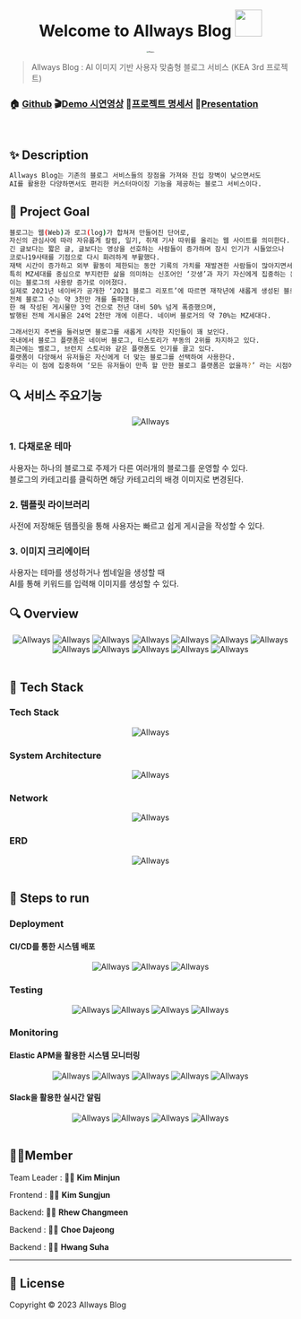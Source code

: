 <h1 align="center">Welcome to Allways Blog <img src="https://raw.githubusercontent.com/MartinHeinz/MartinHeinz/master/wave.gif" width="48px"></h1>
<p>
</p>

<center>
    <img src="/assets/img/allways.jpg" alt="Allways" style="zoom:20%;" align="center"/>
</center>



> Allways Blog : AI 이미지 기반 사용자 맞춤형 블로그 서비스 (KEA 3rd 프로젝트)

### 🏠 [Github](https://github.com/orgs/KEA-Allways/repositories) :clapper:[Demo 시연영상](https://youtu.be/XlRraxUUBxo?si=j6PC8vpLi8gxGrm_) :page_with_curl:[프로젝트 명세서](https://drive.google.com/file/d/1KhuyxRo_bFmNUyDkY_oQNm15cWwzaq0j/view?usp=drive_link) :microphone:[Presentation](https://drive.google.com/file/d/1LBQin1mjRbgkCD9tg_CMj16N2GcaIDDg/view?usp=drive_link)

<br>

## ✨ Description

```sh
Allways Blog는 기존의 블로그 서비스들의 장점을 가져와 진입 장벽이 낮으면서도
AI를 활용한 다양하면서도 편리한 커스터마이징 기능을 제공하는 블로그 서비스이다.
```



## :pushpin: Project Goal

```sh
블로그는 웹(Web)과 로그(log)가 합쳐져 만들어진 단어로,
자신의 관심사에 따라 자유롭게 칼럼, 일기, 취재 기사 따위를 올리는 웹 사이트를 의미한다.
긴 글보다는 짧은 글, 글보다는 영상을 선호하는 사람들이 증가하며 잠시 인기가 시들었으나
코로나19사태를 기점으로 다시 화려하게 부활했다.
재택 시간이 증가하고 외부 활동이 제한되는 동안 기록의 가치를 재발견한 사람들이 많아지면서 블로그가 빛을 보게 되었다.
특히 MZ세대를 중심으로 부지런한 삶을 의미하는 신조어인 ‘갓생’과 자기 자신에게 집중하는 분위기가 인기를 얻었고,
이는 블로그의 사용량 증가로 이어졌다.
실제로 2021년 네이버가 공개한 ‘2021 블로그 리포트’에 따르면 재작년에 새롭게 생성된 블로그 수는 약 200만 개,
전체 블로그 수는 약 3천만 개를 돌파했다.
한 해 작성된 게시물만 3억 건으로 전년 대비 50% 넘게 폭증했으며,
발행된 전체 게시물은 24억 2천만 개에 이른다. 네이버 블로거의 약 70%는 MZ세대다.

그래서인지 주변을 둘러보면 블로그를 새롭게 시작한 지인들이 꽤 보인다.
국내에서 블로그 플랫폼은 네이버 블로그, 티스토리가 부동의 2위를 차지하고 있다.
최근에는 벨로그, 브런치 스토리와 같은 플랫폼도 인기를 끌고 있다.
플랫폼이 다양해서 유저들은 자신에게 더 맞는 블로그를 선택하여 사용한다.
우리는 이 점에 집중하여 ‘모든 유저들이 만족 할 만한 블로그 플랫폼은 없을까?’ 라는 시점에서 해당 프로젝트를 기획했다.

```



## :mag: 서비스 주요기능

<center>
    <img src="/assets/img/requirements.png" alt="Allways"  align="center"/>
</center>

### 1. 다채로운 테마
사용자는 하나의 블로그로 주제가 다른 여러개의 블로그를 운영할 수 있다. <br />
블로그의 카테고리를 클릭하면 해당 카테고리의 배경 이미지로 변경된다.

### 2. 템플릿 라이브러리
사전에 저장해둔 템플릿을 통해 사용자는 빠르고 쉽게 게시글을 작성할 수 있다.

### 3. 이미지 크리에이터
사용자는 테마를 생성하거나 썸네일을 생성할 때 <br />
AI를 통해 키워드를 입력해 이미지를 생성할 수 있다.


## :mag: Overview

<center>
    <img src="/assets/img/overview/overview (1).PNG" alt="Allways"/>
    <img src="/assets/img/overview/overview (2).PNG" alt="Allways"/>
    <img src="/assets/img/overview/overview (3).PNG" alt="Allways"/>
    <img src="/assets/img/overview/overview (4).PNG" alt="Allways"/>
    <img src="/assets/img/overview/overview (5).PNG" alt="Allways"/>
    <img src="/assets/img/overview/overview (6).PNG" alt="Allways"/>
    <img src="/assets/img/overview/overview (7).PNG" alt="Allways"/>
    <img src="/assets/img/overview/overview (8).PNG" alt="Allways"/>
    <img src="/assets/img/overview/overview (9).PNG" alt="Allways"/>
    <img src="/assets/img/overview/overview (10).PNG" alt="Allways"/>
    <img src="/assets/img/overview/overview (11).PNG" alt="Allways"/>
    <img src="/assets/img/overview/overview (12).PNG" alt="Allways"/>
</center>



<br>

## :wrench: Tech Stack

### Tech Stack

<center>
    <img src="/assets/img/techstack.png" alt="Allways"/>
</center>

### System Architecture

<center>
    <img src="/assets/img/arch.png" alt="Allways"/>
</center>

### Network

<center>
    <img src="/assets/img/network.png" alt="Allways"/>
</center>

### ERD

<center>
    <img src="/assets/img/erd.png" alt="Allways"/>
</center>


<br>

## :runner: Steps to run

### Deployment

#### CI/CD를 통한 시스템 배포

<center>
    <img src="/assets/img/deployment/deployment (1).PNG" alt="Allways"/>
    <img src="/assets/img/deployment/deployment (2).PNG" alt="Allways"/>
    <img src="/assets/img/deployment/deployment (3).PNG" alt="Allways"/>
</center>



### Testing

<center>
    <img src="/assets/img/testing/testing (1).PNG" alt="Allways"/>
    <img src="/assets/img/testing/testing (3).PNG" alt="Allways"/>
    <img src="/assets/img/testing/testing (4).PNG" alt="Allways"/>
    <img src="/assets/img/testing/testing (6).PNG" alt="Allways"/>
</center>


### Monitoring

#### Elastic APM을 활용한 시스템 모니터링
<center>
    <img src="/assets/img/monitoring/monitoring (1).PNG" alt="Allways"/>
    <img src="/assets/img/monitoring/monitoring (2).PNG" alt="Allways"/>
    <img src="/assets/img/monitoring/monitoring (3).PNG" alt="Allways"/>
    <img src="/assets/img/monitoring/monitoring (4).PNG" alt="Allways"/>
    <img src="/assets/img/monitoring/monitoring (5).PNG" alt="Allways"/>
</center>

#### Slack을 활용한 실시간 알림
<center>
    <img src="/assets/img/monitoring/monitoring (7).PNG" alt="Allways"/>
    <img src="/assets/img/monitoring/monitoring (8).PNG" alt="Allways"/>
    <img src="/assets/img/monitoring/monitoring (9).PNG" alt="Allways"/>
    <img src="/assets/img/monitoring/monitoring (6).PNG" alt="Allways"/>
</center>



<br>

## 🤼‍♂️Member

Team Leader : 👨‍💻 **Kim Minjun**

Frontend : 👨‍💻 **Kim Sungjun**

Backend: 👨‍💻 **Rhew Changmeen**

Backend : 👩‍💻 **Choe Dajeong**

Backend : 👨‍💻 **Hwang Suha**

<hr>

## 📝 License

Copyright © 2023  Allways Blog  <br>
